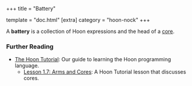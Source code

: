 +++
title = "Battery"

template = "doc.html"
[extra]
category = "hoon-nock"
+++

A **battery** is a collection of Hoon expressions and the head of a [core](../core).

### Further Reading

- [The Hoon Tutorial](@/docs/hoon/hoon-school/_index.md): Our guide to learning the Hoon programming language.
  - [Lesson 1.7: Arms and Cores](@/docs/hoon/hoon-school/arms-and-cores.md): A Hoon Tutorial lesson that discusses cores.
